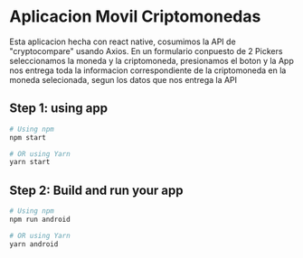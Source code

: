 # Aplicacion Movil Criptomonedas

Esta aplicacion hecha con react native, cosumimos la API de "cryptocompare" usando Axios. En un formulario conpuesto de 2 Pickers seleccionamos la moneda y la criptomoneda, presionamos el boton y la App nos entrega toda la informacion correspondiente de la criptomoneda en la moneda selecionada, segun los datos que nos entrega la API 

## Step 1: using app

```sh
# Using npm
npm start

# OR using Yarn
yarn start
```

## Step 2: Build and run your app


```sh
# Using npm
npm run android

# OR using Yarn
yarn android
```
